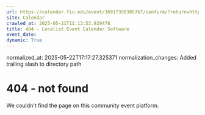 ```yaml
---
url: https://calendar.fiu.edu/event/36917350385767/confirm/?return=https%3A%2F%2Fcalendar.fiu.edu%2Fevent%2Ffiu_celebrates_juneteenth
site: Calendar
crawled_at: 2025-05-21T11:13:53.929478
title: 404 - Localist Event Calendar Software
event_date: 
dynamic: True
---
```

normalized_at: 2025-05-22T17:17:27.325371
normalization_changes: Added trailing slash to directory path

# 404 - not found
We couldn't find the page on this community event platform.
